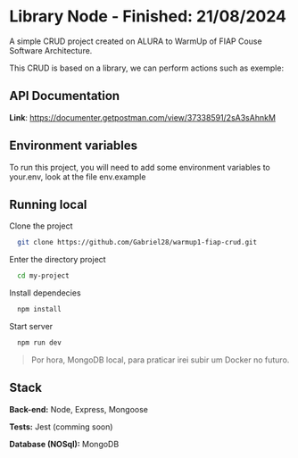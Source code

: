 
# Library Node - Finished: 21/08/2024

A simple CRUD project created on ALURA to WarmUp of FIAP Couse Software Architecture.

This CRUD is based on a library, we can perform actions such as exemple: 


## API Documentation

**Link**: https://documenter.getpostman.com/view/37338591/2sA3sAhnkM


## Environment variables

To run this project, you will need to add some environment variables to your.env, look at the file env.example

## Running local

Clone the project

```bash
  git clone https://github.com/Gabriel28/warmup1-fiap-crud.git
```

Enter the directory project

```bash
  cd my-project
```

Install dependecies

```bash
  npm install
```

Start server

```bash
  npm run dev
```

> Por hora, MongoDB local, para praticar irei subir um Docker no futuro.

## Stack

**Back-end:** Node, Express, Mongoose

**Tests:** Jest (comming soon)

**Database (NOSql):** MongoDB 

